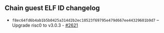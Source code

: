 ## Chain guest ELF ID changelog  
  * `f8ec64fd6b4ab1b5b0425a314d2b2ec10523f69795e479d667ee44329601b9d7` – Upgrade risc0 to v3.0.3 - [#2621](https://github.com/vlayer-xyz/vlayer/pull/2621)
